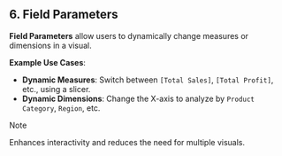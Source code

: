 
## **6. Field Parameters**  

**Field Parameters** allow users to dynamically change measures or dimensions in a visual.  

**Example Use Cases**:  
- **Dynamic Measures**: Switch between `[Total Sales]`, `[Total Profit]`, etc., using a slicer.  
- **Dynamic Dimensions**: Change the X-axis to analyze by `Product Category`, `Region`, etc.  

> [!NOTE]  
> Enhances interactivity and reduces the need for multiple visuals.  
